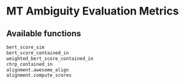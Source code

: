 # MT Ambiguity Evaluation Metrics

## Available functions

```py
bert_score_sim
bert_score_contained_in
weighted_bert_score_contained_in
chrp_contained_in
alignment.awesome_align
alignment.compute_scores
```